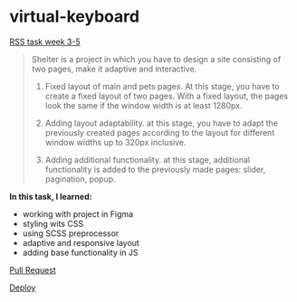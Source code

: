 # virtual-keyboard

[RSS task week 3-5](https://github.com/rolling-scopes-school/tasks/tree/master/stage1/stream1/shelter)

> Shelter is a project in which you have to design a site consisting of two pages, make it adaptive and interactive.
>
> 1. Fixed layout of main and pets pages.
>    At this stage, you have to create a fixed layout of two pages. With a fixed layout, the pages look the same if the window width is at least 1280px.
>
> 2. Adding layout adaptability.
>    at this stage, you have to adapt the previously created pages according to the layout for different window widths up to 320px inclusive.
>
> 3. Adding additional functionality.
>    at this stage, additional functionality is added to the previously made pages: slider, pagination, popup.

**In this task, I learned:**

- working with project in Figma
- styling wits CSS
- using SCSS preprocessor
- adaptive and responsive layout
- adding base functionality in JS

[Pull Request](https://github.com/ogimly/shelter/pull/1)

[Deploy](https://ogimly.github.io/shelter)
